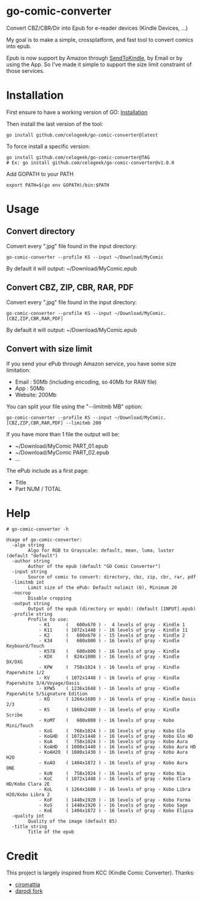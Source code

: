 # go-comic-converter

Convert CBZ/CBR/Dir into Epub for e-reader devices (Kindle Devices, ...)

My goal is to make a simple, crossplatform, and fast tool to convert comics into epub.

Epub is now support by Amazon through [SendToKindle](https://www.amazon.com/gp/sendtokindle/), by Email or by using the App. So I've made it simple to support the size limit constraint of those services.

# Installation

First ensure to have a working version of GO: [Installation](https://go.dev/doc/install)

Then install the last version of the tool:
```
go install github.com/celogeek/go-comic-converter@latest
```

To force install a specific version:
```
go install github.com/celogeek/go-comic-converter@TAG
# Ex: go install github.com/celogeek/go-comic-converter@v1.0.0
```

Add GOPATH to your PATH
```
export PATH=$(go env GOPATH)/bin:$PATH
```

# Usage

## Convert directory

Convert every ".jpg" file found in the input directory:

```
go-comic-converter --profile KS --input ~/Download/MyComic
```

By default it will output: ~/Download/MyComic.epub

## Convert CBZ, ZIP, CBR, RAR, PDF

Convert every ".jpg" file found in the input directory:

```
go-comic-converter --profile KS --input ~/Download/MyComic.[CBZ,ZIP,CBR,RAR,PDF]
```

By default it will output: ~/Download/MyComic.epub

## Convert with size limit

If you send your ePub through Amazon service, you have some size limitation:
  - Email  : 50Mb (including encoding, so 40Mb for RAW file)
  - App    : 50Mb
  - Website: 200Mb

You can split your file using the "--limitmb MB" option:

```
go-comic-converter --profile KS --input ~/Download/MyComic.[CBZ,ZIP,CBR,RAR,PDF] --limitmb 200
```

If you have more than 1 file the output will be:
  - ~/Download/MyComic PART_01.epub
  - ~/Download/MyComic PART_02.epub
  - ...

The ePub include as a first page:
  - Title
  - Part NUM / TOTAL

# Help

```
# go-comic-converter -h

Usage of go-comic-converter:
  -algo string
    	Algo for RGB to Grayscale: default, mean, luma, luster (default "default")
  -author string
    	Author of the epub (default "GO Comic Converter")
  -input string
    	Source of comic to convert: directory, cbz, zip, cbr, rar, pdf
  -limitmb int
    	Limit size of the ePub: Default nolimit (0), Minimum 20
  -nocrop
    	Disable cropping
  -output string
    	Output of the epub (directory or epub): (default [INPUT].epub)
  -profile string
    	Profile to use:
    	    - K1      (   600x670 ) -  4 levels of gray - Kindle 1
    	    - K11     ( 1072x1448 ) - 16 levels of gray - Kindle 11
    	    - K2      (   600x670 ) - 15 levels of gray - Kindle 2
    	    - K34     (   600x800 ) - 16 levels of gray - Kindle Keyboard/Touch
    	    - K578    (   600x800 ) - 16 levels of gray - Kindle
    	    - KDX     (  824x1000 ) - 16 levels of gray - Kindle DX/DXG
    	    - KPW     (  758x1024 ) - 16 levels of gray - Kindle Paperwhite 1/2
    	    - KV      ( 1072x1448 ) - 16 levels of gray - Kindle Paperwhite 3/4/Voyage/Oasis
    	    - KPW5    ( 1236x1648 ) - 16 levels of gray - Kindle Paperwhite 5/Signature Edition
    	    - KO      ( 1264x1680 ) - 16 levels of gray - Kindle Oasis 2/3
    	    - KS      ( 1860x2480 ) - 16 levels of gray - Kindle Scribe
    	    - KoMT    (   600x800 ) - 16 levels of gray - Kobo Mini/Touch
    	    - KoG     (  768x1024 ) - 16 levels of gray - Kobo Glo
    	    - KoGHD   ( 1072x1448 ) - 16 levels of gray - Kobo Glo HD
    	    - KoA     (  758x1024 ) - 16 levels of gray - Kobo Aura
    	    - KoAHD   ( 1080x1440 ) - 16 levels of gray - Kobo Aura HD
    	    - KoAH2O  ( 1080x1430 ) - 16 levels of gray - Kobo Aura H2O
    	    - KoAO    ( 1404x1872 ) - 16 levels of gray - Kobo Aura ONE
    	    - KoN     (  758x1024 ) - 16 levels of gray - Kobo Nia
    	    - KoC     ( 1072x1448 ) - 16 levels of gray - Kobo Clara HD/Kobo Clara 2E
    	    - KoL     ( 1264x1680 ) - 16 levels of gray - Kobo Libra H2O/Kobo Libra 2
    	    - KoF     ( 1440x1920 ) - 16 levels of gray - Kobo Forma
    	    - KoS     ( 1440x1920 ) - 16 levels of gray - Kobo Sage
    	    - KoE     ( 1404x1872 ) - 16 levels of gray - Kobo Elipsa
  -quality int
    	Quality of the image (default 85)
  -title string
    	Title of the epub
```

# Credit

This project is largely inspired from KCC (Kindle Comic Converter). Thanks:
 - [ciromattia](https://github.com/ciromattia/kcc)
 - [darodi fork](https://github.com/darodi/kcc)

